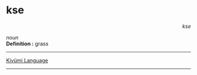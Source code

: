 
# kse

<div align="right"><i>kse</i></div>

*noun*  
**Definition :** grass  

---

[Kivümi Language](../README.md)

---
